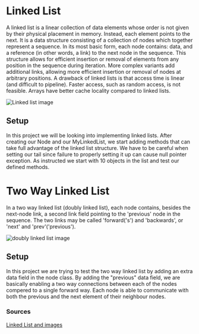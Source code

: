# Linked List

A linked list is a linear collection of data elements whose order is not given by their physical placement in memory. Instead, each element points to the next. It is a data structure consisting of a collection of nodes which together represent a sequence. In its most basic form, each node contains: data, and a reference (in other words, a link) to the next node in the sequence. This structure allows for efficient insertion or removal of elements from any position in the sequence during iteration. More complex variants add additional links, allowing more efficient insertion or removal of nodes at arbitrary positions. A drawback of linked lists is that access time is linear (and difficult to pipeline). Faster access, such as random access, is not feasible. Arrays have better cache locality compared to linked lists.

![Linked list image](https://upload.wikimedia.org/wikipedia/commons/thumb/6/6d/Singly-linked-list.svg/816px-Singly-linked-list.svg.png)

## Setup

In this project we will be looking into implementing linked lists. After
creating our Node and our MyLinkedList, we start adding methods that can
take full advantage of the linked list structure. We have to be careful when
setting our tail since failure to properly setting it up can cause null pointer
exception. As instructed we start with 10 objects in the list and test our
defined methods.

# Two Way Linked List

In a two way linked list (doubly linked list), each node contains, besides the next-node link, a second link field pointing to the 'previous' node in the sequence. The two links may be called 'forward('s') and 'backwards', or 'next' and 'prev'('previous').

![doubly linked list image](https://upload.wikimedia.org/wikipedia/commons/thumb/5/5e/Doubly-linked-list.svg/1220px-Doubly-linked-list.svg.png)

## Setup

In this project we are trying to test the two way linked list
by adding an extra data field in the node class. By adding the
"previous" data field, we are basically enabling a two way connections
between each of the nodes compered to a single forward way.
Each node is able to communicate with both the previous and the next element
of their neighbour nodes.

### Sources

[Linked List and images](https://en.wikipedia.org/wiki/Linked_list)
